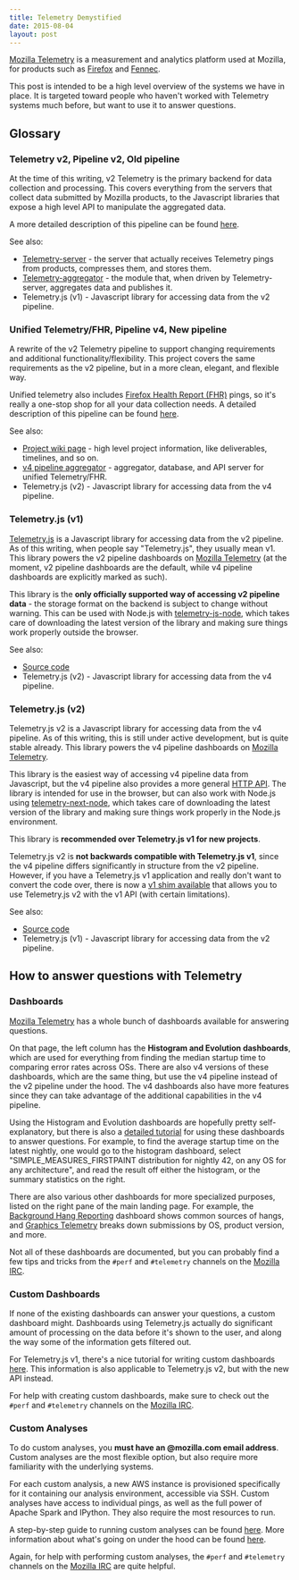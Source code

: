 ```yaml
---
title: Telemetry Demystified
date: 2015-08-04
layout: post
---
```


[Mozilla Telemetry](http://telemetry.mozilla.org/) is a measurement and analytics platform used at Mozilla, for products such as [Firefox](https://www.mozilla.org/en-US/firefox/desktop/) and [Fennec](https://wiki.mozilla.org/Mobile/Fennec).

This post is intended to be a high level overview of the systems we have in place. It is targeted toward people who haven't worked with Telemetry systems much before, but want to use it to answer questions.

Glossary
--------

### Telemetry v2, Pipeline v2, Old pipeline

At the time of this writing, v2 Telemetry is the primary backend for data collection and processing. This covers everything from the servers that collect data submitted by Mozilla products, to the Javascript libraries that expose a high level API to manipulate the aggregated data.

A more detailed description of this pipeline can be found [here](http://jonasfj.dk/2013/11/telemetry-rebooted-analysis-future/).

See also:

* [Telemetry-server](https://github.com/mozilla/telemetry-server) - the server that actually receives Telemetry pings from products, compresses them, and stores them.
* [Telemetry-aggregator](https://github.com/mozilla/telemetry-aggregator) - the module that, when driven by Telemetry-server, aggregates data and publishes it.
* Telemetry.js (v1) - Javascript library for accessing data from the v2 pipeline.

### Unified Telemetry/FHR, Pipeline v4, New pipeline

A rewrite of the v2 Telemetry pipeline to support changing requirements and additional functionality/flexibility. This project covers the same requirements as the v2 pipeline, but in a more clean, elegant, and flexible way.

Unified telemetry also includes [Firefox Health Report (FHR)](https://support.mozilla.org/en-US/kb/firefox-health-report-understand-your-browser-perf) pings, so it's really a one-stop shop for all your data collection needs. A detailed description of this pipeline can be found [here](http://robertovitillo.com/2015/07/02/telemetry-metrics-roll-ups/).

See also:

* [Project wiki page](https://wiki.mozilla.org/Unified_Telemetry) - high level project information, like deliverables, timelines, and so on.
* [v4 pipeline aggregator](https://github.com/vitillo/python_mozaggregator) - aggregator, database, and API server for unified Telemetry/FHR.
* Telemetry.js (v2) - Javascript library for accessing data from the v4 pipeline.

### Telemetry.js (v1)

[Telemetry.js](http://telemetry.mozilla.org/docs.html) is a Javascript library for accessing data from the v2 pipeline. As of this writing, when people say "Telemetry.js", they usually mean v1. This library powers the v2 pipeline dashboards on [Mozilla Telemetry](http://telemetry.mozilla.org/) (at the moment, v2 pipeline dashboards are the default, while v4 pipeline dashboards are explicitly marked as such).

This library is the **only officially supported way of accessing v2 pipeline data** - the storage format on the backend is subject to change without warning. This can be used with Node.js with [telemetry-js-node](https://www.npmjs.com/package/telemetry-js-node), which takes care of downloading the latest version of the library and making sure things work properly outside the browser.

See also:

* [Source code](https://github.com/mozilla/telemetry-dashboard/tree/master/v1)
* Telemetry.js (v2) - Javascript library for accessing data from the v4 pipeline.

### Telemetry.js (v2)

Telemetry.js v2 is a Javascript library for accessing data from the v4 pipeline. As of this writing, this is still under active development, but is quite stable already. This library powers the v4 pipeline dashboards on [Mozilla Telemetry](http://telemetry.mozilla.org/).

This library is the easiest way of accessing v4 pipeline data from Javascript, but the v4 pipeline also provides a more general [HTTP API](https://github.com/vitillo/python_mozaggregator#api). The library is intended for use in the browser, but can also work with Node.js using [telemetry-next-node](https://www.npmjs.com/package/telemetry-next-node), which takes care of downloading the latest version of the library and making sure things work properly in the Node.js environment.

This library is **recommended over Telemetry.js v1 for new projects**.

Telemetry.js v2 is **not backwards compatible with Telemetry.js v1**, since the v4 pipeline differs significantly in structure from the v2 pipeline. However, if you have a Telemetry.js v1 application and really don't want to convert the code over, there is now a [v1 shim available](https://github.com/Uberi/telemetry-dashboard/blob/v1-shim/v2/v1-shim.js) that allows you to use Telemetry.js v2 with the v1 API (with certain limitations).

See also:

* [Source code](https://github.com/mozilla/telemetry-dashboard/tree/master/v2)
* Telemetry.js (v1) - Javascript library for accessing data from the v2 pipeline.

How to answer questions with Telemetry
--------------------------------------

### Dashboards

[Mozilla Telemetry](http://telemetry.mozilla.org/) has a whole bunch of dashboards available for answering questions.

On that page, the left column has the **Histogram and Evolution dashboards**, which are used for everything from finding the median startup time to comparing error rates across OSs. There are also v4 versions of these dashboards, which are the same thing, but use the v4 pipeline instead of the v2 pipeline under the hood. The v4 dashboards also have more features since they can take advantage of the additional capabilities in the v4 pipeline.

Using the Histogram and Evolution dashboards are hopefully pretty self-explanatory, but there is also a [detailed tutorial](http://telemetry.mozilla.org/tutorial.html) for using these dashboards to answer questions. For example, to find the average startup time on the latest nightly, one would go to the histogram dashboard, select "SIMPLE_MEASURES_FIRSTPAINT distribution for nightly 42, on any OS for any architecture", and read the result off either the histogram, or the summary statistics on the right.

There are also various other dashboards for more specialized purposes, listed on the right pane of the main landing page. For example, the [Background Hang Reporting](http://telemetry.mozilla.org/hang/bhr) dashboard shows common sources of hangs, and [Graphics Telemetry](http://people.mozilla.org/~danderson/moz-gfx-telemetry/www/) breaks down submissions by OS, product version, and more.

Not all of these dashboards are documented, but you can probably find a few tips and tricks from the `#perf` and `#telemetry` channels on the [Mozilla IRC](https://wiki.mozilla.org/IRC).

### Custom Dashboards

If none of the existing dashboards can answer your questions, a custom dashboard might. Dashboards using Telemetry.js actually do significant amount of processing on the data before it's shown to the user, and along the way some of the information gets filtered out.

For Telemetry.js v1, there's a nice tutorial for writing custom dashboards [here](http://jonasfj.dk/2014/01/custom-telemetry-dashboards/). This information is also applicable to Telemetry.js v2, but with the new API instead.

For help with creating custom dashboards, make sure to check out the `#perf` and `#telemetry` channels on the [Mozilla IRC](https://wiki.mozilla.org/IRC).

### Custom Analyses

To do custom analyses, you **must have an @mozilla.com email address**. Custom analyses are the most flexible option, but also require more familiarity with the underlying systems.

For each custom analysis, a new AWS instance is provisioned specifically for it containing our analysis environment, accessible via SSH. Custom analyses have access to individual pings, as well as the full power of Apache Spark and IPython. They also require the most resources to run.

A step-by-step guide to running custom analyses can be found [here](http://robertovitillo.com/2015/01/16/next-gen-data-analysis-framework-for-telemetry/). More information about what's going on under the hood can be found [here](http://robertovitillo.com/2015/06/27/a-glance-at-unified-fhrtelemetry/).

Again, for help with performing custom analyses, the `#perf` and `#telemetry` channels on the [Mozilla IRC](https://wiki.mozilla.org/IRC) are quite helpful.

